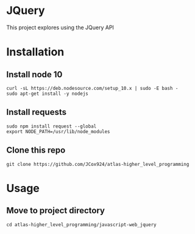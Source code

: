 # JQuery

This project explores using the JQuery API

# Installation

## Install node 10
```shell
curl -sL https://deb.nodesource.com/setup_10.x | sudo -E bash -
sudo apt-get install -y nodejs
```
## Install requests
```shell
sudo npm install request --global
export NODE_PATH=/usr/lib/node_modules
```
## Clone this repo
```shell
git clone https://github.com/JCox924/atlas-higher_level_programming
```

# Usage

## Move to project directory
```shell
cd atlas-higher_level_programming/javascript-web_jquery
```
